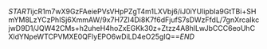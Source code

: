 $START$ijcR1m7wX9GzFAeiePVsVHpPZgT4m1LXVbj6/iJ0iYUlipbIa9GtTBi+SHmYM8LzYCzPhISj6XmmAW/9x7H7ZI4Di8K7f6dFjufS7sDWzFfdL/7gnXrcaIkcjwD9D1/JQW42CMs+h2uheH4hoZxEGKk30z+Ztzz4A8hlLwJbCCC6eoUhCXldYNpeWTCPVMXE0QFlyEPO6wDiLD4eO25glQ==$END$